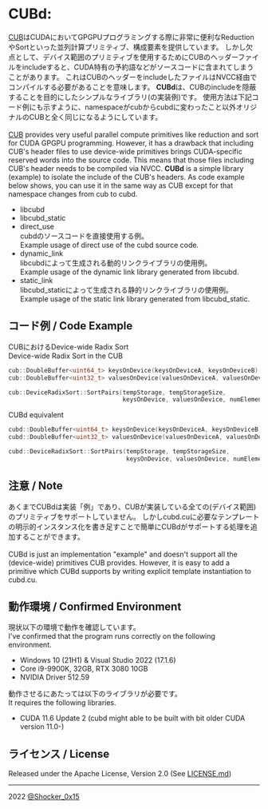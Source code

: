 # CUBd: 

[CUB](https://nvlabs.github.io/cub/)はCUDAにおいてGPGPUプログラミングする際に非常に便利なReductionやSortといった並列計算プリミティブ、構成要素を提供しています。
しかし欠点として、デバイス範囲のプリミティブを使用するためにCUBのヘッダーファイルをincludeすると、CUDA特有の予約語などがソースコードに含まれてしまうことがあります。
これはCUBのヘッダーをincludeしたファイルはNVCC経由でコンパイルする必要があることを意味します。
**CUBd**は、CUBのincludeを隠蔽することを目的にしたシンプルなライブラリ(の実装例)です。
使用方法は下記コード例にも示すように、namespaceがcubからcubdに変わったこと以外オリジナルのCUBと全く同じになるようにしています。\
\
[CUB](https://nvlabs.github.io/cub/) provides very useful parallel compute primitives like reduction and sort for CUDA GPGPU programming.
However, it has a drawback that including CUB's header files to use device-wide primitives brings CUDA-specific reserved words into the source code.
This means that those files including CUB's header needs to be compiled via NVCC.
**CUBd** is a simple library (example) to isolate the include of the CUB's headers.
As code example below shows, you can use it in the same way as CUB except for that namespace changes from cub to cubd.

- libcubd
- libcubd_static
- direct_use\
  cubdのソースコードを直接使用する例。\
  Example usage of direct use of the cubd source code.
- dynamic_link\
  libcubdによって生成される動的リンクライブラリの使用例。\
  Example usage of the dynamic link library generated from libcubd.
- static_link\
  libcubd_staticによって生成される静的リンクライブラリの使用例。\
  Example usage of the static link library generated from libcubd_static.

## コード例 / Code Example
CUBにおけるDevice-wide Radix Sort\
Device-wide Radix Sort in the CUB
```cpp
cub::DoubleBuffer<uint64_t> keysOnDevice(keysOnDeviceA, keysOnDeviceB);
cub::DoubleBuffer<uint32_t> valuesOnDevice(valuesOnDeviceA, valuesOnDeviceB);

cub::DeviceRadixSort::SortPairs(tempStorage, tempStorageSize,
                                keysOnDevice, valuesOnDevice, numElements);
```

CUBd equivalent
```cpp
cubd::DoubleBuffer<uint64_t> keysOnDevice(keysOnDeviceA, keysOnDeviceB);
cubd::DoubleBuffer<uint32_t> valuesOnDevice(valuesOnDeviceA, valuesOnDeviceB);

cubd::DeviceRadixSort::SortPairs(tempStorage, tempStorageSize,
                                 keysOnDevice, valuesOnDevice, numElements);
```

## 注意 / Note
あくまでCUBdは実装「例」であり、CUBが実装している全ての(デバイス範囲)のプリミティブをサポートしていません。
しかしcubd.cuに必要なテンプレートの明示的インスタンス化を書き足すことで簡単にCUBdがサポートする処理を追加することができます。\
\
CUBd is just an implementation "example" and doesn't support all the (device-wide) primitives CUB provides.
However, it is easy to add a primitive which CUBd supports by writing explicit template instantiation to cubd.cu.

## 動作環境 / Confirmed Environment
現状以下の環境で動作を確認しています。\
I've confirmed that the program runs correctly on the following environment.

* Windows 10 (21H1) & Visual Studio 2022 (17.1.6)
* Core i9-9900K, 32GB, RTX 3080 10GB
* NVIDIA Driver 512.59

動作させるにあたっては以下のライブラリが必要です。\
It requires the following libraries.

* CUDA 11.6 Update 2
  (cubd might able to be built with bit older CUDA version 11.0-)

## ライセンス / License
Released under the Apache License, Version 2.0 (See [LICENSE.md](LICENSE.md))

----
2022 [@Shocker_0x15](https://twitter.com/Shocker_0x15)
